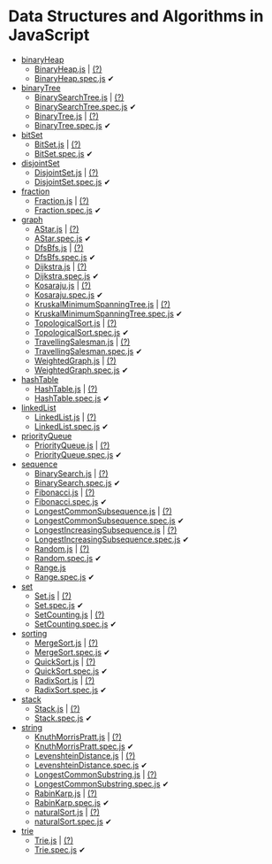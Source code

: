 Data Structures and Algorithms in JavaScript
=======

* [binaryHeap](/src/binaryHeap/)
	* [BinaryHeap.js](/src/binaryHeap/BinaryHeap.js)  | [(?)](https://en.wikipedia.org/wiki/Binary_heap)
	* [BinaryHeap.spec.js](/src/binaryHeap/BinaryHeap.spec.js)  &#10004;
* [binaryTree](/src/binaryTree/)
	* [BinarySearchTree.js](/src/binaryTree/BinarySearchTree.js)  | [(?)](https://en.wikipedia.org/wiki/Binary_search_tree)
	* [BinarySearchTree.spec.js](/src/binaryTree/BinarySearchTree.spec.js)  &#10004;
	* [BinaryTree.js](/src/binaryTree/BinaryTree.js)  | [(?)](https://en.wikipedia.org/wiki/Binary_tree)
	* [BinaryTree.spec.js](/src/binaryTree/BinaryTree.spec.js)  &#10004;
* [bitSet](/src/bitSet/)
	* [BitSet.js](/src/bitSet/BitSet.js)  | [(?)](https://en.wikipedia.org/wiki/Bitwise_operation)
	* [BitSet.spec.js](/src/bitSet/BitSet.spec.js)  &#10004;
* [disjointSet](/src/disjointSet/)
	* [DisjointSet.js](/src/disjointSet/DisjointSet.js)  | [(?)](https://en.wikipedia.org/wiki/Disjoint-set_data_structure)
	* [DisjointSet.spec.js](/src/disjointSet/DisjointSet.spec.js)  &#10004;
* [fraction](/src/fraction/)
	* [Fraction.js](/src/fraction/Fraction.js)  | [(?)](https://en.wikipedia.org/wiki/Fraction_(mathematics))
	* [Fraction.spec.js](/src/fraction/Fraction.spec.js)  &#10004;
* [graph](/src/graph/)
	* [AStar.js](/src/graph/AStar.js)  | [(?)](https://en.wikipedia.org/wiki/A*_search_algorithm)
	* [AStar.spec.js](/src/graph/AStar.spec.js)  &#10004;
	* [DfsBfs.js](/src/graph/DfsBfs.js)  | [(?)](https://en.wikipedia.org/wiki/Depth-first_search)
	* [DfsBfs.spec.js](/src/graph/DfsBfs.spec.js)  &#10004;
	* [Dijkstra.js](/src/graph/Dijkstra.js)  | [(?)](https://en.wikipedia.org/wiki/Dijkstra%27s_algorithm)
	* [Dijkstra.spec.js](/src/graph/Dijkstra.spec.js)  &#10004;
	* [Kosaraju.js](/src/graph/Kosaraju.js)  | [(?)](https://en.wikipedia.org/wiki/Kosaraju%27s_algorithm)
	* [Kosaraju.spec.js](/src/graph/Kosaraju.spec.js)  &#10004;
	* [KruskalMinimumSpanningTree.js](/src/graph/KruskalMinimumSpanningTree.js)  | [(?)](https://en.wikipedia.org/wiki/Kruskal%27s_algorithm)
	* [KruskalMinimumSpanningTree.spec.js](/src/graph/KruskalMinimumSpanningTree.spec.js)  &#10004;
	* [TopologicalSort.js](/src/graph/TopologicalSort.js)  | [(?)](https://en.wikipedia.org/wiki/Topological_sorting)
	* [TopologicalSort.spec.js](/src/graph/TopologicalSort.spec.js)  &#10004;
	* [TravellingSalesman.js](/src/graph/TravellingSalesman.js)  | [(?)](https://en.wikipedia.org/wiki/Travelling_salesman_problem)
	* [TravellingSalesman.spec.js](/src/graph/TravellingSalesman.spec.js)  &#10004;
	* [WeightedGraph.js](/src/graph/WeightedGraph.js)  | [(?)](https://en.wikipedia.org/wiki/Graph_(discrete_mathematics))
	* [WeightedGraph.spec.js](/src/graph/WeightedGraph.spec.js)  &#10004;
* [hashTable](/src/hashTable/)
	* [HashTable.js](/src/hashTable/HashTable.js)  | [(?)](https://en.wikipedia.org/wiki/Hash_table)
	* [HashTable.spec.js](/src/hashTable/HashTable.spec.js)  &#10004;
* [linkedList](/src/linkedList/)
	* [LinkedList.js](/src/linkedList/LinkedList.js)  | [(?)](https://en.wikipedia.org/wiki/Linked_list)
	* [LinkedList.spec.js](/src/linkedList/LinkedList.spec.js)  &#10004;
* [priorityQueue](/src/priorityQueue/)
	* [PriorityQueue.js](/src/priorityQueue/PriorityQueue.js)  | [(?)](https://en.wikipedia.org/wiki/Priority_queue)
	* [PriorityQueue.spec.js](/src/priorityQueue/PriorityQueue.spec.js)  &#10004;
* [sequence](/src/sequence/)
	* [BinarySearch.js](/src/sequence/BinarySearch.js)  | [(?)](https://en.wikipedia.org/wiki/Binary_search_algorithm)
	* [BinarySearch.spec.js](/src/sequence/BinarySearch.spec.js)  &#10004;
	* [Fibonacci.js](/src/sequence/Fibonacci.js)  | [(?)](https://en.wikipedia.org/wiki/Fibonacci_number)
	* [Fibonacci.spec.js](/src/sequence/Fibonacci.spec.js)  &#10004;
	* [LongestCommonSubsequence.js](/src/sequence/LongestCommonSubsequence.js)  | [(?)](https://en.wikipedia.org/wiki/Longest_common_subsequence_problem)
	* [LongestCommonSubsequence.spec.js](/src/sequence/LongestCommonSubsequence.spec.js)  &#10004;
	* [LongestIncreasingSubsequence.js](/src/sequence/LongestIncreasingSubsequence.js)  | [(?)](https://en.wikipedia.org/wiki/Longest_increasing_subsequence)
	* [LongestIncreasingSubsequence.spec.js](/src/sequence/LongestIncreasingSubsequence.spec.js)  &#10004;
	* [Random.js](/src/sequence/Random.js)  | [(?)](https://en.wikipedia.org/wiki/Discrete_uniform_distribution)
	* [Random.spec.js](/src/sequence/Random.spec.js)  &#10004;
	* [Range.js](/src/sequence/Range.js) 
	* [Range.spec.js](/src/sequence/Range.spec.js)  &#10004;
* [set](/src/set/)
	* [Set.js](/src/set/Set.js)  | [(?)](https://en.wikipedia.org/wiki/Set_(abstract_data_type))
	* [Set.spec.js](/src/set/Set.spec.js)  &#10004;
	* [SetCounting.js](/src/set/SetCounting.js)  | [(?)](https://en.wikipedia.org/wiki/Combination)
	* [SetCounting.spec.js](/src/set/SetCounting.spec.js)  &#10004;
* [sorting](/src/sorting/)
	* [MergeSort.js](/src/sorting/MergeSort.js)  | [(?)](https://en.wikipedia.org/wiki/Merge_sort)
	* [MergeSort.spec.js](/src/sorting/MergeSort.spec.js)  &#10004;
	* [QuickSort.js](/src/sorting/QuickSort.js)  | [(?)](https://en.wikipedia.org/wiki/Quicksort)
	* [QuickSort.spec.js](/src/sorting/QuickSort.spec.js)  &#10004;
	* [RadixSort.js](/src/sorting/RadixSort.js)  | [(?)](https://en.wikipedia.org/wiki/Radix_sort)
	* [RadixSort.spec.js](/src/sorting/RadixSort.spec.js)  &#10004;
* [stack](/src/stack/)
	* [Stack.js](/src/stack/Stack.js)  | [(?)](https://en.wikipedia.org/wiki/Stack_(abstract_data_type))
	* [Stack.spec.js](/src/stack/Stack.spec.js)  &#10004;
* [string](/src/string/)
	* [KnuthMorrisPratt.js](/src/string/KnuthMorrisPratt.js)  | [(?)](https://en.wikipedia.org/wiki/Knuth%E2%80%93Morris%E2%80%93Pratt_algorithm)
	* [KnuthMorrisPratt.spec.js](/src/string/KnuthMorrisPratt.spec.js)  &#10004;
	* [LevenshteinDistance.js](/src/string/LevenshteinDistance.js)  | [(?)](https://en.wikipedia.org/wiki/Levenshtein_distance)
	* [LevenshteinDistance.spec.js](/src/string/LevenshteinDistance.spec.js)  &#10004;
	* [LongestCommonSubstring.js](/src/string/LongestCommonSubstring.js)  | [(?)](https://en.wikipedia.org/wiki/Longest_common_substring_problem)
	* [LongestCommonSubstring.spec.js](/src/string/LongestCommonSubstring.spec.js)  &#10004;
	* [RabinKarp.js](/src/string/RabinKarp.js)  | [(?)](https://en.wikipedia.org/wiki/Rabin%E2%80%93Karp_algorithm)
	* [RabinKarp.spec.js](/src/string/RabinKarp.spec.js)  &#10004;
	* [naturalSort.js](/src/string/naturalSort.js)  | [(?)](https://en.wikipedia.org/wiki/Natural_sort_order)
	* [naturalSort.spec.js](/src/string/naturalSort.spec.js)  &#10004;
* [trie](/src/trie/)
	* [Trie.js](/src/trie/Trie.js)  | [(?)](https://en.wikipedia.org/wiki/Trie)
	* [Trie.spec.js](/src/trie/Trie.spec.js)  &#10004;
